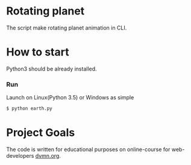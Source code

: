 # Rotating planet

The script make rotating planet animation in CLI.

# How to start

Python3 should be already installed. 

### Run

Launch on Linux(Python 3.5) or Windows as simple

```bash
$ python earth.py
```

# Project Goals

The code is written for educational purposes on online-course for web-developers [dvmn.org](https://dvmn.org/).
